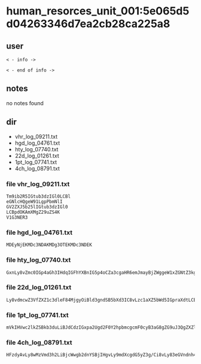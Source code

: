 # human_resorces_unit_001:5e065d5d04263346d7ea2cb28ca225a8


## user
```
< - info ->

< - end of info ->
```

## notes
no notes found

## dir
- vhr_log_09211.txt
- hgd_log_04761.txt
- hty_log_07740.txt
- 22d_log_01261.txt
- 1pt_log_07741.txt
- 4ch_log_08791.txt


### file vhr_log_09211.txt
```
Tm9ib2R5IGtub3dzIGl0LCBl
eGNlcHQgeW91LgpPbmNlI
GV2ZXJ5b25lIGtub3dzIGl0
LCBpdOKAmXMgZ29uZS4K
V1G3NER3
```

### file hgd_log_04761.txt
```
MDEyNjEKMDc3NDAKMDg3OTEKMDc3NDEK
```

### file hty_log_07740.txt
```
GxnLy8vZmc0IGp4aGh3IHdqIGFhYXBnIG5p4oCZa3cgaHR6emJmayBjZWggeW1xZGNtZ3kgc3h2diBsZ3FnIG5pYmpoIHJydHhqdz8KZnZweGxpZl8vLy85czVybV84MjI0OiBnb2NwLCBqdGF2IGdlc255bC4gbnZ44oCZbCB2cyB5eWVtI
```

### file 22d_log_01261.txt
```
Ly8vdmcwZ3VfZXZ1c3dleF84MjgyOiBld3gndSB5bXd3IC8vLzc1aXZ5bWd5IGpraXdtLCBnb2NwPwpoeGRpdnZoX3R1Ly8vNWUzdl84MjI0OiBubHI/CnZpbnZ4eHZfZWV0c25meF84MjgyOiBjaWkgcmd5IHVrLy8vaDg1PyBwemV2IHpqI
```
### file 1pt_log_07741.txt
```
mVkIHVwc2lkZSBkb3duLiBJdCdzIGxpa2Ugd2F0Y2hpbmcgcmF0cyB3aG8gZG9uJ3QgZXZlbiBrbm93IHRoZXkncmUgYWJvdXQgdG8gYmUgaW5qZWN0ZWQgd2l0aCBhIHZpcnVzIGFuZCBoYXZlIHRoZWlyIGNhcmNhc3NlcyBvcGVuZWQgdXAgaW4gYSBjb3VwbGUgZGF5cy4K
```

### file 4ch_log_08791.txt
```
HFzdyAvLy8wMzVmd3h2LiBjcWwgb2dnYSBjIHgvLy9mdXcgdG5yZ3g/Ci8vLy83eGVndnh4dl9lZXRzbmZ4XzgyODI6IGF2ZWEsIGHigJlwbiAvLy8vc2k4OSByZ3kgdnlpIGJmanEKCkl0J3MgYWx3YXlzIGZhc2NpbmF0aW5nIHRvIHJlYWQgaG93IHBlb3BsZSBsaXZlZCB0aGVpciBsYXN0IHF1aWV0IGRheXMgYmVmb3JlIHRoZWlyIGxpdmVzIHdlcmUgdHVyb
```
